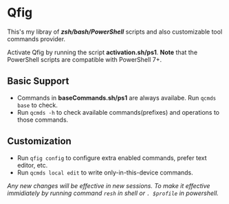 # Qfig

This's my libray of ***zsh/bash/PowerShell*** scripts and also customizable tool commands provider.

Activate Qfig by running the script **activation.sh/ps1**.
**Note** that the PowerShell scripts are compatible with PowerShell 7+.

## Basic Support
- Commands in **baseCommands.sh/ps1** are always availabe. Run `qcmds base` to check.
- Run `qcmds -h` to check available commands(prefixes) and operations to those commands.
## Customization
- Run `qfig config` to configure extra enabled commands, prefer text editor, etc. 
- Run `qcmds local edit` to write only-in-this-device commands.

*Any new changes will be effective in new sessions. To make it effective immidiately by running command `resh` in shell or `. $profile` in powershell.*
